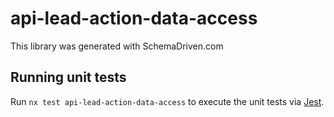 
# api-lead-action-data-access

This library was generated with SchemaDriven.com

## Running unit tests

Run `nx test api-lead-action-data-access` to execute the unit tests via [Jest](https://jestjs.io).

